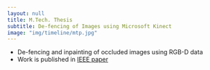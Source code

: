 ```yaml
---
layout: null
title: M.Tech. Thesis
subtitle: De-fencing of Images using Microsoft Kinect
image: "img/timeline/mtp.jpg"
---
```

* De-fencing and inpainting of occluded images using RGB-D data
* Work is published in [IEEE paper](http://ieeexplore.ieee.org/document/7050696/ "A multimodal approach for image de-fencing and depth inpainting")
